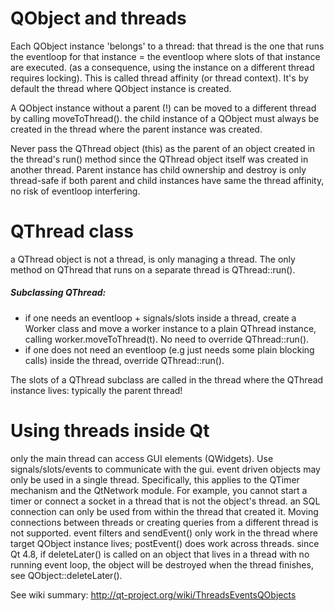 QObject and threads
=====================
Each QObject instance 'belongs' to a thread: that thread is the one that runs the eventloop for that instance = the eventloop where slots of that instance are executed. (as a consequence, using the instance on a different thread requires locking). This is called thread affinity  (or thread context). It's by default the thread where QObject instance is created. 

A QObject instance without a parent (!) can be moved to a different thread by calling moveToThread().
the child instance of a QObject must always be created in the thread where the parent instance was created. 

Never pass the QThread object (this) as the parent of an object created in the thread's run() method since the QThread object itself was created in another thread. Parent instance has child ownership and destroy is only thread-safe if both parent and child instances have same the thread affinity, no risk of eventloop interfering.

QThread class
=====================
a QThread object is not a thread, is only managing a thread. The only method on QThread that runs on a separate thread is QThread::run().

##### Subclassing QThread: 
* if one needs an eventloop + signals/slots inside a thread, create a Worker class and move a worker instance to a plain QThread instance, calling worker.moveToThread(t). No need to override QThread::run().
* if one does not need an eventloop (e.g just needs some plain blocking calls) inside the thread, override QThread::run().

The slots of a QThread subclass are called in the thread where the QThread instance lives: typically the parent thread!

Using threads inside Qt
=====================
only the main thread can access GUI elements (QWidgets). Use signals/slots/events to communicate with the gui.
event driven objects may only be used in a single thread. Specifically, this applies to the QTimer mechanism and the QtNetwork module. For example, you cannot start a timer or connect a socket in a thread that is not the object's thread.
an SQL connection can only be used from within the thread that created it. Moving connections between threads or creating queries from a different thread is not supported.
event filters and sendEvent() only work in the thread where target QObject instance lives; postEvent() does work across threads.
since Qt 4.8, if deleteLater() is called on an object that lives in a thread with no running event loop, the object will be destroyed when the thread finishes, see QObject::deleteLater().


See wiki summary: http://qt-project.org/wiki/ThreadsEventsQObjects
